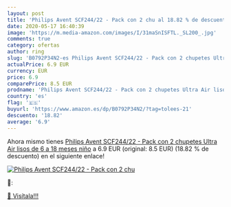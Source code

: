 ```yaml
---
layout: post
title: 'Philips Avent SCF244/22 - Pack con 2 chu al 18.82 % de descuento'
date: 2020-05-17 16:40:39
image: 'https://m.media-amazon.com/images/I/31maSnISFTL._SL200_.jpg'
comments: true
category: ofertas
author: ring
slug: 'B0792P34N2-es Philips Avent SCF244/22 - Pack con 2 chupetes Ultra Air lisos  de 6 a 18 meses  niño'
actualPrice: 6.9 EUR
currency: EUR
price: 6.9
comparePrice: 8.5 EUR
prodname: 'Philips Avent SCF244/22 - Pack con 2 chupetes Ultra Air lisos  de 6 a 18 meses  niño'
country: 'es'
flag: '🇪🇸'
buyurl: 'https://www.amazon.es/dp/B0792P34N2/?tag=tolees-21'
descuento: '18.82'
average: '6.9'
---
```


Ahora mismo tienes [Philips Avent SCF244/22 - Pack con 2 chupetes Ultra Air lisos  de 6 a 18 meses  niño](https://www.amazon.es/dp/B0792P34N2/?tag=tolees-21) a 6.9 EUR (original: 8.5 EUR) (18.82 %  de descuento) en el siguiente enlace!

[![Philips Avent SCF244/22 - Pack con 2 chu](https://m.media-amazon.com/images/I/31maSnISFTL._SL200_.jpg)](https://www.amazon.es/dp/B0792P34N2/?tag=tolees-21)

🔎:


[🛒 Visítala!!!](https://www.amazon.es/dp/B0792P34N2/?tag=tolees-21)
